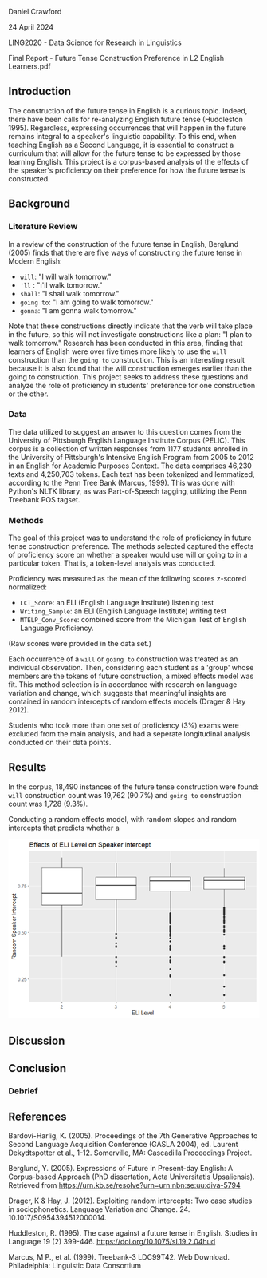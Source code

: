 Daniel Crawford

24 April 2024

LING2020 - Data Science for Research in Linguistics

Final Report - Future Tense Construction Preference in L2 English Learners.pdf

## Introduction

The construction of the future tense in English is a curious topic. Indeed, there have been calls for re-analyzing English future tense (Huddleston 1995). Regardless, expressing occurrences that will happen in the future remains integral to a speaker's linguistic capability. To this end, when teaching English as a Second Language, it is essential to construct a curriculum that will allow for the future tense to be expressed by those learning English. This project is a corpus-based analysis of the effects of the speaker's proficiency on their preference for how the future tense is constructed.

## Background

### Literature Review

In a review of the construction of the future tense in English, Berglund (2005) finds that there are five ways of constructing the future tense in Modern English:

-   `will`: "I will walk tomorrow."
-   `'ll` : "I'll walk tomorrow."
-   `shall`: "I shall walk tomorrow."
-   `going to`: "I am going to walk tomorrow."
-   `gonna`: "I am gonna walk tomorrow."

Note that these constructions directly indicate that the verb will take place in the future, so this will not investigate constructions like a plan: "I plan to walk tomorrow." Research has been conducted in this area, finding that learners of English were over five times more likely to use the `will` construction than the `going to` construction. This is an interesting result because it is also found that the will construction emerges earlier than the going to construction. This project seeks to address these questions and analyze the role of proficiency in students' preference for one construction or the other.

### Data

The data utilized to suggest an answer to this question comes from the University of Pittsburgh English Language Institute Corpus (PELIC). This corpus is a collection of written responses from 1177 students enrolled in the University of Pittsburgh's Intensive English Program from 2005 to 2012 in an English for Academic Purposes Context. The data comprises 46,230 texts and 4,250,703 tokens. Each text has been tokenized and lemmatized, according to the Penn Tree Bank (Marcus, 1999). This was done with Python's NLTK library, as was Part-of-Speech tagging, utilizing the Penn Treebank POS tagset.

### Methods

The goal of this project was to understand the role of proficiency in future tense construction preference. The methods selected captured the effects of proficiency score on whether a speaker would use will or going to in a particular token. That is, a token-level analysis was conducted.

Proficiency was measured as the mean of the following scores z-scored normalized:

-   `LCT_Score`: an ELI (English Language Institute) listening test
-   `Writing_Sample`: an ELI (English Language Institute) writing test
-   `MTELP_Conv_Score`: combined score from the Michigan Test of English Language Proficiency.

(Raw scores were provided in the data set.)

Each occurrence of a `will` or `going to` construction was treated as an individual observation. Then, considering each student as a 'group' whose members are the tokens of future construction, a mixed effects model was fit. This method selection is in accordance with research on language variation and change, which suggests that meaningful insights are contained in random intercepts of random effects models (Drager & Hay 2012).

Students who took more than one set of proficiency (3%) exams were excluded from the main analysis, and had a seperate longitudinal analysis conducted on their data points.

## Results

In the corpus, 18,490 instances of the future tense construction were found: `will` construction count was 19,762 (90.7%) and `going to` construction count was 1,728 (9.3%).

Conducting a random effects model, with random slopes and random intercepts that predicts whether a

![pic](/images/DataAnalysis-randIntLevel-1.png)

## Discussion

## Conclusion

### Debrief

## References

Bardovi-Harlig, K. (2005). Proceedings of the 7th Generative Approaches to Second Language Acquisition Conference (GASLA 2004), ed. Laurent Dekydtspotter et al., 1-12. Somerville, MA: Cascadilla Proceedings Project.

Berglund, Y. (2005). Expressions of Future in Present-day English: A Corpus-based Approach (PhD dissertation, Acta Universitatis Upsaliensis). Retrieved from <https://urn.kb.se/resolve?urn=urn:nbn:se:uu:diva-5794>

Drager, K & Hay, J. (2012). Exploiting random intercepts: Two case studies in sociophonetics. Language Variation and Change. 24. 10.1017/S0954394512000014.

Huddleston, R. (1995). The case against a future tense in English. Studies in Language 19 (2) 399-446. <https://doi.org/10.1075/sl.19.2.04hud>

Marcus, M P., et al. (1999). Treebank-3 LDC99T42. Web Download. Philadelphia: Linguistic Data Consortium

